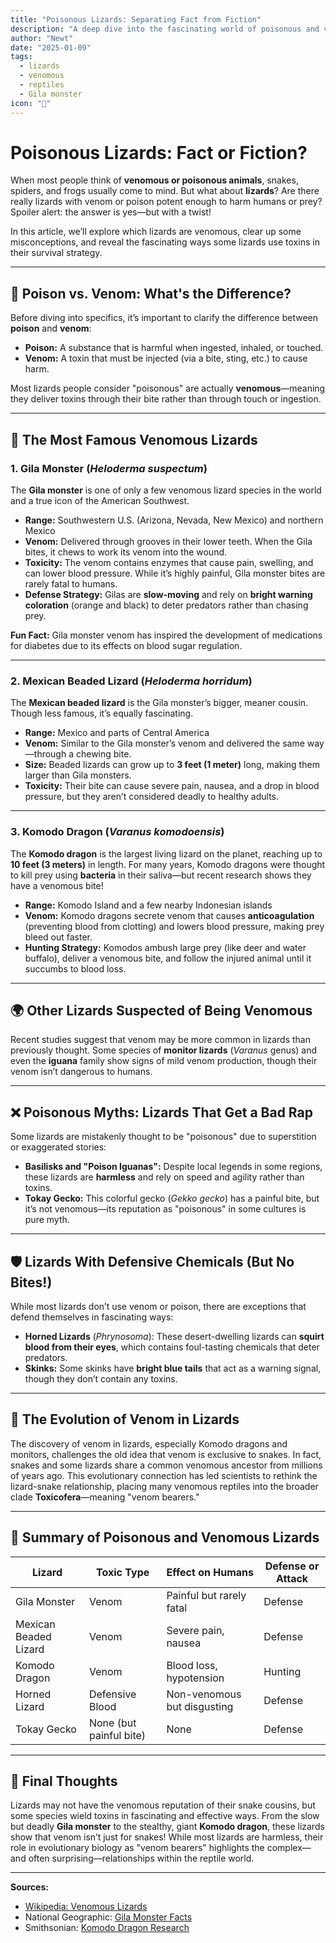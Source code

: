 ```yaml
---
title: "Poisonous Lizards: Separating Fact from Fiction"
description: "A deep dive into the fascinating world of poisonous and venomous lizards."
author: "Newt"
date: "2025-01-09"
tags:
  - lizards
  - venomous
  - reptiles
  - Gila monster
icon: "🦎"
---
```


# Poisonous Lizards: Fact or Fiction?

When most people think of **venomous or poisonous animals**, snakes, spiders, and frogs usually come to mind. But what about **lizards**? Are there really lizards with venom or poison potent enough to harm humans or prey? Spoiler alert: the answer is yes—but with a twist!

In this article, we’ll explore which lizards are venomous, clear up some misconceptions, and reveal the fascinating ways some lizards use toxins in their survival strategy.

---

## 🧠 **Poison vs. Venom: What's the Difference?**

Before diving into specifics, it’s important to clarify the difference between **poison** and **venom**:

- **Poison:** A substance that is harmful when ingested, inhaled, or touched.
- **Venom:** A toxin that must be injected (via a bite, sting, etc.) to cause harm.

Most lizards people consider "poisonous" are actually **venomous**—meaning they deliver toxins through their bite rather than through touch or ingestion.

---

## 🦎 **The Most Famous Venomous Lizards**

### 1. **Gila Monster** (*Heloderma suspectum*)

The **Gila monster** is one of only a few venomous lizard species in the world and a true icon of the American Southwest.

- **Range:** Southwestern U.S. (Arizona, Nevada, New Mexico) and northern Mexico  
- **Venom:** Delivered through grooves in their lower teeth. When the Gila bites, it chews to work its venom into the wound.
- **Toxicity:** The venom contains enzymes that cause pain, swelling, and can lower blood pressure. While it’s highly painful, Gila monster bites are rarely fatal to humans.
- **Defense Strategy:** Gilas are **slow-moving** and rely on **bright warning coloration** (orange and black) to deter predators rather than chasing prey.

**Fun Fact:** Gila monster venom has inspired the development of medications for diabetes due to its effects on blood sugar regulation.

---

### 2. **Mexican Beaded Lizard** (*Heloderma horridum*)

The **Mexican beaded lizard** is the Gila monster’s bigger, meaner cousin. Though less famous, it’s equally fascinating.

- **Range:** Mexico and parts of Central America  
- **Venom:** Similar to the Gila monster’s venom and delivered the same way—through a chewing bite.  
- **Size:** Beaded lizards can grow up to **3 feet (1 meter)** long, making them larger than Gila monsters.
- **Toxicity:** Their bite can cause severe pain, nausea, and a drop in blood pressure, but they aren’t considered deadly to healthy adults.

---

### 3. **Komodo Dragon** (*Varanus komodoensis*)

The **Komodo dragon** is the largest living lizard on the planet, reaching up to **10 feet (3 meters)** in length. For many years, Komodo dragons were thought to kill prey using **bacteria** in their saliva—but recent research shows they have a venomous bite!

- **Range:** Komodo Island and a few nearby Indonesian islands  
- **Venom:** Komodo dragons secrete venom that causes **anticoagulation** (preventing blood from clotting) and lowers blood pressure, making prey bleed out faster.
- **Hunting Strategy:** Komodos ambush large prey (like deer and water buffalo), deliver a venomous bite, and follow the injured animal until it succumbs to blood loss.

---

## 🌍 **Other Lizards Suspected of Being Venomous**

Recent studies suggest that venom may be more common in lizards than previously thought. Some species of **monitor lizards** (*Varanus* genus) and even the **iguana** family show signs of mild venom production, though their venom isn’t dangerous to humans.

---

## ❌ **Poisonous Myths: Lizards That Get a Bad Rap**

Some lizards are mistakenly thought to be "poisonous" due to superstition or exaggerated stories:

- **Basilisks and "Poison Iguanas":** Despite local legends in some regions, these lizards are **harmless** and rely on speed and agility rather than toxins.
- **Tokay Gecko:** This colorful gecko (*Gekko gecko*) has a painful bite, but it’s not venomous—its reputation as "poisonous" in some cultures is pure myth.

---

## 🛡️ **Lizards With Defensive Chemicals (But No Bites!)**

While most lizards don’t use venom or poison, there are exceptions that defend themselves in fascinating ways:

- **Horned Lizards** (*Phrynosoma*): These desert-dwelling lizards can **squirt blood from their eyes**, which contains foul-tasting chemicals that deter predators.
- **Skinks:** Some skinks have **bright blue tails** that act as a warning signal, though they don’t contain any toxins.

---

## 🧪 **The Evolution of Venom in Lizards**

The discovery of venom in lizards, especially Komodo dragons and monitors, challenges the old idea that venom is exclusive to snakes. In fact, snakes and some lizards share a common venomous ancestor from millions of years ago. This evolutionary connection has led scientists to rethink the lizard-snake relationship, placing many venomous reptiles into the broader clade **Toxicofera**—meaning "venom bearers."

---

## 📝 **Summary of Poisonous and Venomous Lizards**

| **Lizard**            | **Toxic Type** | **Effect on Humans**       | **Defense or Attack** |
| --------------------- | -------------- | ------------------------- | -------------------- |
| Gila Monster           | Venom          | Painful but rarely fatal   | Defense              |
| Mexican Beaded Lizard  | Venom          | Severe pain, nausea        | Defense              |
| Komodo Dragon          | Venom          | Blood loss, hypotension    | Hunting              |
| Horned Lizard          | Defensive Blood| Non-venomous but disgusting| Defense              |
| Tokay Gecko            | None (but painful bite) | None | Defense |

---

## 🌟 **Final Thoughts**

Lizards may not have the venomous reputation of their snake cousins, but some species wield toxins in fascinating and effective ways. From the slow but deadly **Gila monster** to the stealthy, giant **Komodo dragon**, these lizards show that venom isn’t just for snakes! While most lizards are harmless, their role in evolutionary biology as "venom bearers" highlights the complex—and often surprising—relationships within the reptile world.

---

**Sources:**  
- [Wikipedia: Venomous Lizards](https://en.wikipedia.org/wiki/Lizard)  
- National Geographic: [Gila Monster Facts](https://www.nationalgeographic.com/)  
- Smithsonian: [Komodo Dragon Research](https://www.si.edu/)
